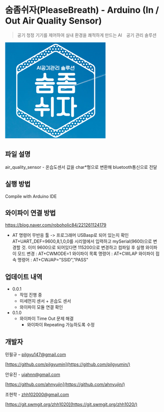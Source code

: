 # 숨좀쉬자(PleaseBreath) - Arduino (In / Out Air Quality Sensor)
> 공기 청정 기기를 제어하여 실내 환경을 쾌적하게 만드는 AI　공기 관리 솔루션

![pb](./image/pb.png)

## 파일 설명 

air_quality_sensor - 온습도센서 값을 char*형으로 변환해 bluetooth통신으로 전달

## 실행 방법

Compile with Arduino IDE

## 와이파이 연결 방법
https://blog.naver.com/roboholic84/221261124179
- AT 명령어 무반응 
툴 -> 프로그래머 USBasp로 되어 있는지 확인
AT+UART_DEF=9600,8,1,0,0를 시리얼에서 입력하고 mySerial(9600)으로 변경할 것.
이미 9600으로 되어있다면 115200으로 변경하고 컴파일 후 실행
와이파이 모드 변경 : AT+CWMODE=1
와이파이 목록 명령어 : AT+CWLAP
와이파이 접속 명령어 : AT+CWJAP="SSID","PASS"


## 업데이트 내역

* 0.0.1
    * 작업 진행 중
    * 미세먼지 센서 + 온습도 센서
    * 와이파이 모듈 연결 확인
* 0.1.0
    * 와이파이 Time Out 문제 해결
        * 와이파이 Repeating 가능하도록 수정
    
## 개발자

민필규 – pilgyu147@gmail.com

[https://github.com/pilgyumin](https://github.com/pilgyumin/)

안유진 - ujahnn@gmail.com

[https://github.com/ahnyujin](https://github.com/ahnyujin/)

조현학 - zhh102000@gmail.com

[https://git.swmgit.org/zhh1020](https://git.swmgit.org/zhh1020/)    
